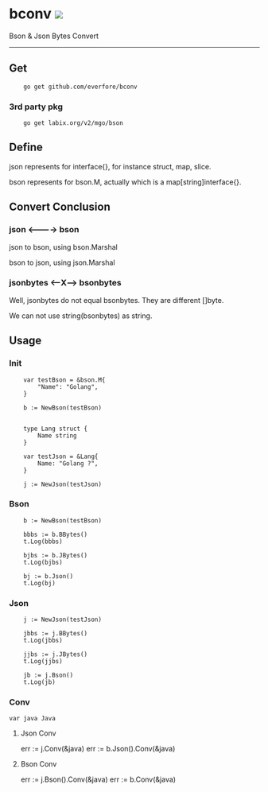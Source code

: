 # 	bconv [![](http://gocover.io/_badge/github.com/everfore/bconv)](http://gocover.io/github.com/everfore/bconv)

Bson & Json Bytes Convert

----------------------------------

##	Get

		go get github.com/everfore/bconv

###		3rd party pkg 

		go get labix.org/v2/mgo/bson

##	Define

json represents for interface{}, for instance struct, map, slice.

bson represents for bson.M, actually which is a map[string]interface{}.

## 	Convert Conclusion

###		json <----> bson

json to bson, using bson.Marshal

bson to json, using json.Marshal

###		jsonbytes <--X--> bsonbytes

Well, jsonbytes do not equal bsonbytes. They are different []byte.

We can not use string(bsonbytes) as string.

##		Usage

###		Init

		var testBson = &bson.M{
			"Name": "Golang",
		}

		b := NewBson(testBson)


		type Lang struct {
			Name string
		}

		var testJson = &Lang{
			Name: "Golang ?",
		}

		j := NewJson(testJson)


###		Bson

		b := NewBson(testBson)

		bbbs := b.BBytes()
		t.Log(bbbs)

		bjbs := b.JBytes()
		t.Log(bjbs)

		bj := b.Json()
		t.Log(bj)

###		Json

		j := NewJson(testJson)

		jbbs := j.BBytes()
		t.Log(jbbs)

		jjbs := j.JBytes()
		t.Log(jjbs)

		jb := j.Bson()
		t.Log(jb)

###		Conv
	
	var java Java

1.	Json Conv

	err := j.Conv(&java)
	err := b.Json().Conv(&java)
	
2.	Bson Conv

	err := j.Bson().Conv(&java)
	err := b.Conv(&java)